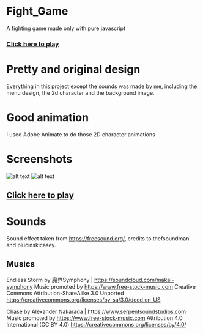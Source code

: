 # Fight_Game

A fighting game made only with pure javascript

### [Click here to play](https://vitorfigm.github.io/Fight_Game/)

# Pretty and original design
Everything in this project except the sounds was made by me, including the menu design, the 2d character and the background image.
# Good animation
I used Adobe Animate to do those 2D character animations

# Screenshots
![alt text](https://i.imgur.com/Io5Q7Tq.png)
![alt text](https://i.imgur.com/6VeIItm.png)

## [Click here to play](https://vitorfigm.github.io/Fight_Game/)

# Sounds
Sound effect taken from https://freesound.org/, credits to thefsoundman and plucinskicasey.
## Musics

Endless Storm by 魔界Symphony | https://soundcloud.com/makai-symphony
Music promoted by https://www.free-stock-music.com
Creative Commons Attribution-ShareAlike 3.0 Unported
https://creativecommons.org/licenses/by-sa/3.0/deed.en_US

Chase by Alexander Nakarada | https://www.serpentsoundstudios.com
Music promoted by https://www.free-stock-music.com
Attribution 4.0 International (CC BY 4.0)
https://creativecommons.org/licenses/by/4.0/

